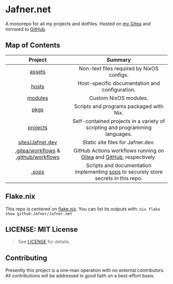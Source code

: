 # Jafner.net
A monorepo for all my projects and dotfiles. Hosted on [my Gitea](https://git.jafner.net/Jafner/Jafner.net) and mirrored to [GitHub](https://github.com/Jafner/Jafner.net).

## Map of Contents

| Project                | Summary |
|:----------------------:|:-------:|
| [assets](assets/) | Non-text files required by NixOS configs. |
| [hosts](hosts/) | Host-specific documentation and configuration. |
| [modules](modules/) | Custom NixOS modules. |
| [pkgs](pkgs/) | Scripts and programs packaged with Nix. |
| [projects](projects/) | Self-contained projects in a variety of scripting and programming languages.   |
| [sites/Jafner.dev](sites/Jafner.dev/)       | Static site files for Jafner.dev. |
| [.gitea/workflows](.gitea/workflows/) & [.github/workflows](.github/workflows/) | GitHub Actions workflows running on [Gitea](https://gitea.jafner.tools/Jafner/Jafner.net/actions) and [GitHub](https://github.com/Jafner/Jafner.net/actions), respectively. |
| [.sops](.sops/) | Scripts and documentation implementing [sops](https://github.com/getsops/sops) to securely store secrets in this repo. |

## Flake.nix
This repo is centered on [flake.nix](flake.nix). You can list its outputs with: `nix flake show github:Jafner/Jafner.net`

## LICENSE: MIT License
> See [LICENSE](LICENSE) for details.

## Contributing
Presently this project is a one-man operation with no external contributors. All contributions will be addressed in good faith on a best-effort basis.
